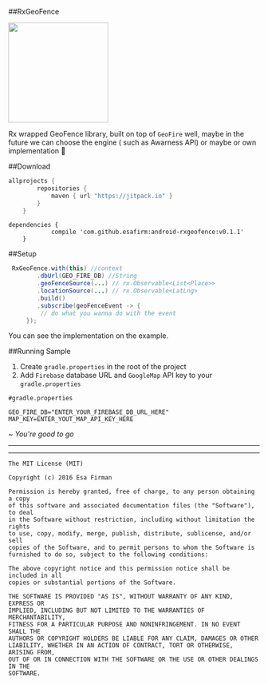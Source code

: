 ##RxGeoFence

<img src="https://github.com/esafirm/android-rxgeofence/blob/master/art/ss1.png" width="200px">

Rx wrapped GeoFence library, built on top of `GeoFire` well, maybe in the future we can choose the engine ( such as Awarness API) or maybe or own implementation :punch:

##Download
```groovy
allprojects {
		repositories {
			maven { url "https://jitpack.io" }
		}
	}
```	
```
dependencies {
	        compile 'com.github.esafirm:android-rxgeofence:v0.1.1'
	}
```
	
##Setup

```java
 RxGeoFence.with(this) //context
        .dbUrl(GEO_FIRE_DB) //String
        .geoFenceSource(...) // rx.Observable<List<Place>>
        .locationSource(...) // rx.Observable<LatLng>
        .build()
        .subscribe(geoFenceEvent -> {
         // do what you wanna do with the event
     });
```

You can see the implementation on the example. 

##Running Sample

 1. Create `gradle.properties` in the root of the project
 2. Add `Firebase` database URL and `GoogleMap` API key to your `gradle.properties`

```
#gradle.properties

GEO_FIRE_DB="ENTER_YOUR_FIREBASE_DB_URL_HERE"
MAP_KEY=ENTER_YOUT_MAP_API_KEY_HERE
```

~ *You're good to go*




---
---
```
The MIT License (MIT)

Copyright (c) 2016 Esa Firman

Permission is hereby granted, free of charge, to any person obtaining a copy
of this software and associated documentation files (the "Software"), to deal
in the Software without restriction, including without limitation the rights
to use, copy, modify, merge, publish, distribute, sublicense, and/or sell
copies of the Software, and to permit persons to whom the Software is
furnished to do so, subject to the following conditions:

The above copyright notice and this permission notice shall be included in all
copies or substantial portions of the Software.

THE SOFTWARE IS PROVIDED "AS IS", WITHOUT WARRANTY OF ANY KIND, EXPRESS OR
IMPLIED, INCLUDING BUT NOT LIMITED TO THE WARRANTIES OF MERCHANTABILITY,
FITNESS FOR A PARTICULAR PURPOSE AND NONINFRINGEMENT. IN NO EVENT SHALL THE
AUTHORS OR COPYRIGHT HOLDERS BE LIABLE FOR ANY CLAIM, DAMAGES OR OTHER
LIABILITY, WHETHER IN AN ACTION OF CONTRACT, TORT OR OTHERWISE, ARISING FROM,
OUT OF OR IN CONNECTION WITH THE SOFTWARE OR THE USE OR OTHER DEALINGS IN THE
SOFTWARE.
```
